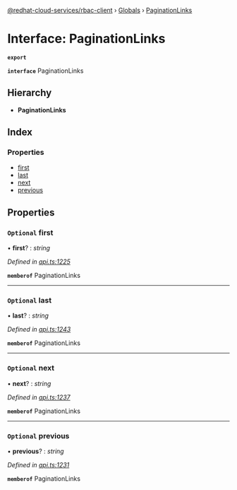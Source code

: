 [@redhat-cloud-services/rbac-client](../README.md) › [Globals](../globals.md) › [PaginationLinks](paginationlinks.md)

# Interface: PaginationLinks

**`export`** 

**`interface`** PaginationLinks

## Hierarchy

* **PaginationLinks**

## Index

### Properties

* [first](paginationlinks.md#optional-first)
* [last](paginationlinks.md#optional-last)
* [next](paginationlinks.md#optional-next)
* [previous](paginationlinks.md#optional-previous)

## Properties

### `Optional` first

• **first**? : *string*

*Defined in [api.ts:1225](https://github.com/RedHatInsights/javascript-clients/blob/master/packages/rbac/api.ts#L1225)*

**`memberof`** PaginationLinks

___

### `Optional` last

• **last**? : *string*

*Defined in [api.ts:1243](https://github.com/RedHatInsights/javascript-clients/blob/master/packages/rbac/api.ts#L1243)*

**`memberof`** PaginationLinks

___

### `Optional` next

• **next**? : *string*

*Defined in [api.ts:1237](https://github.com/RedHatInsights/javascript-clients/blob/master/packages/rbac/api.ts#L1237)*

**`memberof`** PaginationLinks

___

### `Optional` previous

• **previous**? : *string*

*Defined in [api.ts:1231](https://github.com/RedHatInsights/javascript-clients/blob/master/packages/rbac/api.ts#L1231)*

**`memberof`** PaginationLinks
